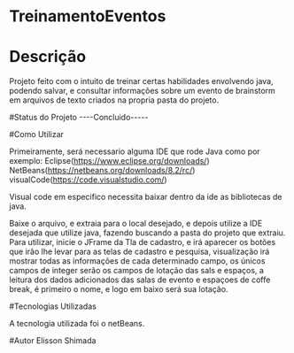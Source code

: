 # TreinamentoEventos

# Descrição
Projeto feito com o intuito de treinar certas habilidades envolvendo java, podendo salvar, e consultar informações sobre um evento de brainstorm em arquivos de texto criados na propria pasta do projeto.

#Status do Projeto
----Concluido-----


#Como Utilizar

Primeiramente, será necessario alguma IDE que rode Java como por exemplo:
Eclipse(https://www.eclipse.org/downloads/)
NetBeans(https://netbeans.org/downloads/8.2/rc/)
visualCode(https://code.visualstudio.com/)

Visual code em especifico necessita baixar dentro da ide as bibliotecas de java.

Baixe o arquivo, e extraia para o local desejado, e depois utilize a IDE desejada que utilize java, fazendo buscando a pasta do projeto que extraiu.
Para utilizar, inicie o JFrame da Tla de cadastro, e irá aparecer os botões que irão lhe levar para as telas de cadastro e pesquisa, visualização irá mostrar todas as informações de cada determinado campo, os únicos campos de integer serão os campos de lotação das sals e espaços, a leitura dos dados adicionados das salas de evento e espaçoes de coffe break, é primeiro o nome, e logo em baixo será sua lotação.

#Tecnologias Utilizadas

A tecnologia utilizada foi o netBeans.

#Autor
Elisson Shimada
